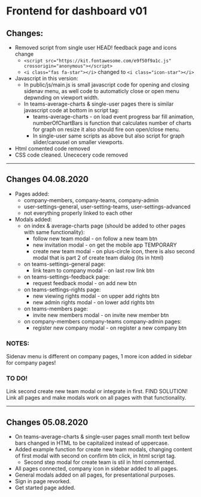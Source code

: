 # Frontend for dashboard v01
## Changes:
- Removed script from single user HEAD! feedback page and icons change
    * ```<script src="https://kit.fontawesome.com/e9f50f9a1c.js" crossorigin="anonymous"></script>```
    * ```<i class="fas fa-star"></i>``` changed to ```<i class="icon-star"></i>```
- Javascript in this version:
    * In public/js/main.js is small javascript code for opening and closing sidenav menu, as well code to automaticly close or open menu depwnding on viewport width.
    * In teams-average-charts & single-user pages there is similar javascript code at bottom in script tag:
        * teams-average-charts - on load event progress bar fill animation, numberOfChartBars is function that calculates number of charts for graph on resize it also should fire oon open/close menu.
        * In single-user same scripts as above but also script for graph slider/carousel on smaller viewports.
- Html comented code removed
- CSS code cleaned. Unececery code removed
***
## Changes 04.08.2020
- Pages added:
    * company-members, company-teams, company-admin
    * user-settings-general, user-setting-teams, user-settings-advanced
    * not everything properly linked to each other
- Modals added:
    * on index & average-charts page (should be added to other pages with same functionality):
        * follow new team modal - on follow a new team btn
        * new invitation modal - on get the mobile app TEMPORARY
        * create new team modal - on plus-circle icon, there is also second modal that is part 2 of create team dialog (its in html)
    * on teams-settings-general page:
        * link team to company modal - on last row link btn
    * on teams-settings-feedback page:
        * request feedback modal - on add new btn
    * on teams-settings-rights page:
        * new viewing rights modal - on upper add rights btn
        * new admin rights modal - on lower add rights btn
    * on teams-members page:
        * invite new members modal - on invite new member btn
    * on company-members company-teams company-admin pages:
        * register new company modal - on register a new company btn

### NOTES:
Sidenav menu is different on company pages, 1 more icon added in sidebar for company pages!
### TO DO! 
Link second create new team modal or integrate in first. FIND SOLUTION!
Link all pages and make modals work on all pages with that functionality.
 
***
## Changes 05.08.2020
- On teams-average-charts & single-user pages small month text bellow bars changed in HTML to be capitalized instead of uppercase.
- Added example function for create new team modals, changing content of first modal with second on confirm btn click, in html script tag.
    * Second step modal for create team is stil in html commented.
- All pages connected, company icon in sidebar added to all pages.
- General modals added on all pages, for presentational purposes.
- Sign in page revorked.
- Get started page added.